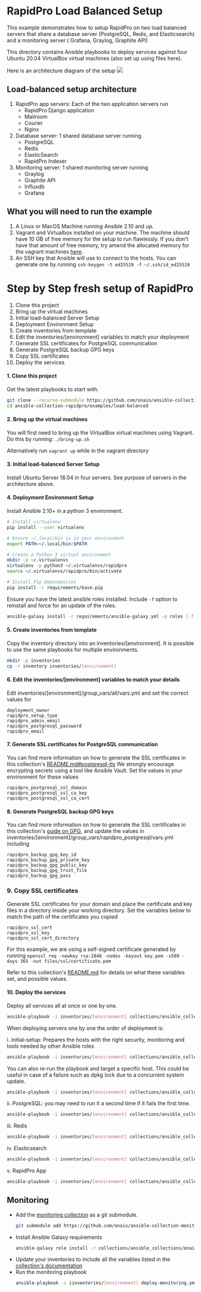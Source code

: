# RapidPro Load Balanced Setup

This example demonstrates how to setup RapidPro on two load balanced servers that share a database server (PostgreSQL, Redis, and Elasticsearch) and a monitoring server ( Grafana, Graylog, Graphite API)

This directory contains Ansible playbooks to deploy services against four Ubuntu 20.04 VirtualBox virtual machines (also set up using files here).

Here is an architecture diagram of the setup
![](img/architecture.png)

## Load-balanced setup architecture
1.  RapidPro app servers: Each of the two application servers run
    - RapidPro Django application
    - Mailroom
    - Courier
    - Nginx
2. Database server: 1 shared database server running
   - PostgreSQL
   - Redis
   - ElasticSearch
   - RapidPro Indexer
3. Monitoring server: 1 shared monitoring server running
   - Graylog
   - Graphite API
   - Influxdb
   - Grafana

## What you will need to run the example

1. A Linux or MacOS Machine running Ansible 2.10 and up.
2. Vagrant and Virtualbox installed on your machine. The machine should have 10 GB of free memory for the setup to run flawlessly. If you don't have that amount of free memory, try amend the allocated memory for the vagrant machines [here](load-balanced/vagrant/hosts/).
3. An SSH key that Ansible will use to connect to the hosts. You can generate one by running `ssh-keygen -t ed25519 -f ~/.ssh/id_ed25519`

# Step by Step fresh setup of RapidPro

1. Clone this project
2. Bring up the virtual machines
3. Initial load-balanced Server Setup
4. Deployment Environment Setup
5. Create inventories from template
6. Edit the inventories/[environment] variables to match your deployment
7. Generate SSL certificates for PostgreSQL communication
8. Generate PostgreSQL backup GPG keys
9. Copy SSL certificates
10. Deploy the services

#### 1. Clone this project

Get the latest playbooks to start with.

```sh
git clone --recurse-submodule https://github.com/onaio/ansible-collection-rapidpro.git
cd ansible-collection-rapidpro/examples/load-balanced
```

#### 2. Bring up the virtual machines
You will first need to bring up the VirtualBox virtual machines using Vagrant. Do this by running: `./bring-up.sh`

Alternatively run `vagrant up` while in the vagrant directory

#### 3. Initial load-balanced Server Setup

Install Ubuntu Server 18.04 in four servers. See purpose of servers
in the architecture above.

#### 4. Deployment Environment Setup

Install Ansible 2.10+ in a python 3 environment.

```sh
# Install virtualenv
pip install --user virtualenv

# Ensure ~/.local/bin is in your environment
export PATH=~/.local/bin:$PATH

# Create a Python 3 virtual environment
mkdir -p ~/.virtualenvs
virtualenv -p python3 ~/.virtualenvs/rapidpro
source ~/.virtualenvs/rapidpro/bin/activate

# Install Pip Dependencies
pip install -r requirements/base.pip
```

Ensure you have the latest ansible roles installed. Include `-f` option to
reinstall and force for an update of the roles.

```sh
ansible-galaxy install -r requirements/ansible-galaxy.yml -p roles [-f]
```

#### 5. Create inventories from template

Copy the inventory directory into an inventories/[environment]. It is possible
to use the same playbooks for multiple environments.

```sh
mkdir -p inventories
cp -r inventory inventories/[environment]
```

#### 6. Edit the inventories/[environment] variables to match your details

Edit inventories/[environment]/group_vars/all/vars.yml and set the correct values for

```
deployment_owner
rapidpro_setup_type
rapidpro_admin_email
rapidpro_postgresql_password
rapidpro_email
```

#### 7. Generate SSL certificates for PostgreSQL communication

You can find more information on how to generate the SSL certificates in this collection's [README.md#postgresql-tls](../../README.md#postgresql-tls)
We strongly encourage encrypting secrets using a tool like Ansible Vault.
Set the values in your environment for these values
```
rapidpro_postgresql_ssl_domain
rapidpro_postgresql_ssl_ca_key
rapidpro_postgresql_ssl_ca_cert
```
#### 8. Generate PostgreSQL backup GPG keys

You can find more information on how to generate the SSL certificates in this collection's [guide on GPG](../../docs/generating-gpg-key.md), and update the values in
inventories/[environment]/group_vars/rapidpro_postgresql/vars.yml including

```
rapidpro_backup_gpg_key_id
rapidpro_backup_gpg_private_key
rapidpro_backup_gpg_public_key
rapidpro_backup_gpg_trust_file
rapidpro_backup_gpg_pass
```
### 9. Copy SSL certificates
Generate SSL certificates for your domain and place the certificate and key files in a directory inside your working directory. Set the variables below to match the path of the certificates you copied
```
rapidpro_ssl_cert
rapidpro_ssl_key
rapidpro_ssl_cert_directory
```
For this example, we are using a self-signed certificate generated by running `openssl req -newkey rsa:2048 -nodes -keyout key.pem -x509 -days 365 -out files/ssl/certificate.pem`

Refer to this collection's [README.md](../../README.md) for details on what these variables set, and possible values.

#### 10. Deploy the services

Deploy all services all at once or one by one.

```sh
ansible-playbook -i inventories/[environment] collections/ansible_collections/onaio/rapidpro/playbooks/deploy-all.yml
```

When deploying servers one by one the order of deployment is:

i. initial-setup: Prepares the hosts with the right security, monitoring and tools needed by other Ansible roles

```sh
ansible-playbook -i inventories/[environment] collections/ansible_collections/onaio/rapidpro/playbooks/initial-setup.yml
```
You can also re-run the playbook and target a specific host. This could be useful in case of a failure such as dpkg lock due to a concurrent system
update.
```sh
ansible-playbook -i inventories/[environment] collections/ansible_collections/onaio/rapidpro/playbooks/initial-setup.yml --limit <name of host or address such as database_host or 10.0.0.5>
```
ii. PostgreSQL: you may need to run it a second time if it fails the first time.

```sh
ansible-playbook -i inventories/[environment] collections/ansible_collections/onaio/rapidpro/playbooks/postgresql.yml
```

iii. Redis

```sh
ansible-playbook -i inventories/[environment] collections/ansible_collections/onaio/rapidpro/playbooks/redis.yml
```

iv. Elasticsearch

```sh
ansible-playbook -i inventories/[environment] collections/ansible_collections/onaio/rapidpro/playbooks/elasticsearch.yml
```

v. RapidPro App

```sh
ansible-playbook -i inventories/[environment] collections/ansible_collections/onaio/rapidpro/playbooks/rapidpro-app.yml
```
## Monitoring

- Add the [monitoring collection](https://github.com/onaio/ansible-collection-monitoring/) as a git submodule.
  ```sh
  git submodule add https://github.com/onaio/ansible-collection-monitoring.git collections/ansible_collections/onaio/monitoring
  ```
- Install Ansible Galaxy requirements
  ```sh
  ansible-galaxy role install -r collections/ansible_collections/onaio/monitoring/requirements/ansible-galaxy.yml -p roles
  ```
- Update your inventories to include all the variables listed in the [collection's documentation](https://github.com/onaio/ansible-collection-monitoring/#using-the-collection)
- Run the monitoring playbook
  ```sh
  ansible-playbook -i iinventories/[environment] deploy-monitoring.yml
  ```

